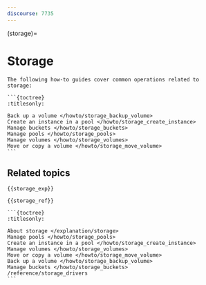 ```yaml
---
discourse: 7735
---
```


(storage)=
# Storage

````{only} diataxis
The following how-to guides cover common operations related to storage:

```{toctree}
:titlesonly:

Back up a volume </howto/storage_backup_volume>
Create an instance in a pool </howto/storage_create_instance>
Manage buckets </howto/storage_buckets>
Manage pools </howto/storage_pools>
Manage volumes </howto/storage_volumes>
Move or copy a volume </howto/storage_move_volume>
```
````

## Related topics

```{only} diataxis
{{storage_exp}}

{{storage_ref}}
```

````{only} topical
```{toctree}
:titlesonly:

About storage </explanation/storage>
Manage pools </howto/storage_pools>
Create an instance in a pool </howto/storage_create_instance>
Manage volumes </howto/storage_volumes>
Move or copy a volume </howto/storage_move_volume>
Back up a volume </howto/storage_backup_volume>
Manage buckets </howto/storage_buckets>
/reference/storage_drivers
```
````
